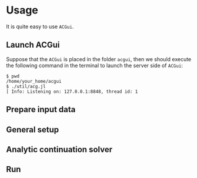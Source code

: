 # Usage

It is quite easy to use `ACGui`.

## Launch ACGui

Suppose that the `ACGui` is placed in the folder `acgui`, then we should execute the following command in the terminal to launch the server side of `ACGui`:

```shell
$ pwd
/home/your_home/acgui
$ ./util/acg.jl
[ Info: Listening on: 127.0.0.1:8848, thread id: 1
```

## Prepare input data

## General setup

## Analytic continuation solver

## Run

